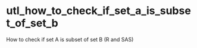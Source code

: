 # utl_how_to_check_if_set_a_is_subset_of_set_b
How to check if set A is subset of set B (R and SAS)
